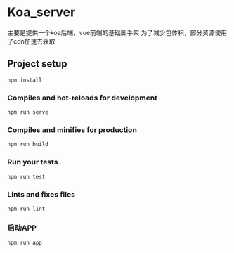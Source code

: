 # Koa_server
主要是提供一个koa后端，vue前端的基础脚手架
为了减少包体积，部分资源使用了cdn加速去获取

## Project setup
```
npm install
```

### Compiles and hot-reloads for development
```
npm run serve
```

### Compiles and minifies for production
```
npm run build
```

### Run your tests
```
npm run test
```

### Lints and fixes files
```
npm run lint
```

### 启动APP
```
npm run app
```
